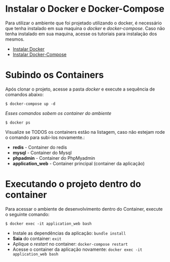 # Instalar o Docker e Docker-Compose

Para utilizar o ambiente que foi projetado utilizando o docker, é necessário que tenha instalado em sua maquina 
o *docker* e *docker-compose*. Caso não tenha instalado em sua maquina, acesse os tutoriais para instalação dos mesmos.

- [Instalar Docker](https://docs.docker.com/install/linux/docker-ce/ubuntu/#install-docker-ce)
- [Instalar Docker-Compose](https://docs.docker.com/compose/install/#install-compose)

# Subindo os Containers

Após clonar o projeto, acesse a pasta *docker* e execute a sequência de comandos abaixo:

`` $ docker-compose up -d ``

*Esses comandos sobem os container do ambiente*

`` $ docker ps ``

Visualize se TODOS os containers estão na listagem, caso não estejam rode o comando para subi-los novamente.:

- **redis** - Container do redis
- **mysql** - Container do Mysql
- **phpadmin** - Container do PhpMyadmin
- **application_web** - Container principal (container da aplicação)

# Executando o projeto dentro do container

Para acessar o ambiente de desenvolvimento dentro do Container, execute o seguinte comando:

`` $ docker exec -it application_web bash ``

- Instale as dependências da aplicação: `` bundle install ``
- **Saia** do container: `` exit ``
- Aplique o *restart* no container: `` docker-compose restart ``
- Acesse o container da aplicação novamente: `` docker exec -it application_web bash ``
